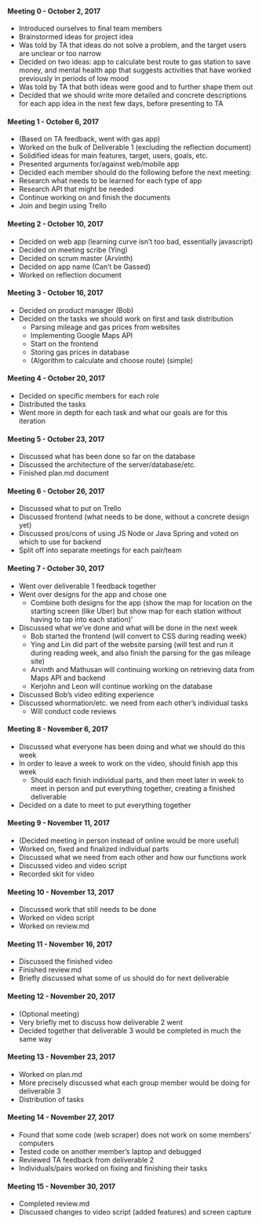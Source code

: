 #### Meeting 0 - October 2, 2017

- Introduced ourselves to final team members
- Brainstormed ideas for project idea
- Was told by TA that ideas do not solve a problem, and the target users are unclear or too narrow
- Decided on two ideas: app to calculate best route to gas station to save money, and mental health app that suggests activities that have worked previously in periods of low mood
- Was told by TA that both ideas were good and to further shape them out
- Decided that we should write more detailed and concrete descriptions for each app idea in the next few days, before presenting to TA

#### Meeting 1 - October 6, 2017

- (Based on TA feedback, went with gas app)
- Worked on the bulk of Deliverable 1 (excluding the reflection document)
- Solidified ideas for main features, target, users, goals, etc.
- Presented arguments for/against web/mobile app
- Decided each member should do the following before the next meeting: 
- Research what needs to be learned for each type of app
- Research API that might be needed
- Continue working on and finish the documents
- Join and begin using Trello

#### Meeting 2 - October 10, 2017

- Decided on web app (learning curve isn’t too bad, essentially javascript)
- Decided on meeting scribe (Ying)
- Decided on scrum master (Arvinth)
- Decided on app name (Can’t be Gassed) 
- Worked on reflection document

#### Meeting 3 - October 16, 2017
- Decided on product manager (Bob)
- Decided on the tasks we should work on first and task distribution
	- Parsing mileage and gas prices from websites
	- Implementing Google Maps API
	- Start on the frontend
	- Storing gas prices in database
	- (Algorithm to calculate and choose route) (simple)

#### Meeting 4 - October 20, 2017
- Decided on specific members for each role
- Distributed the tasks
- Went more in depth for each task and what our goals are for this iteration

#### Meeting 5 - October 23, 2017
- Discussed what has been done so far on the database
- Discussed the architecture of the server/database/etc.
- Finished plan.md document

#### Meeting 6 - October 26, 2017
- Discussed what to put on Trello
- Discussed frontend (what needs to be done, without a concrete design yet)
- Discussed pros/cons of using JS Node or Java Spring and voted on which to use for backend
- Split off into separate meetings for each pair/team

#### Meeting 7 - October 30, 2017
- Went over deliverable 1 feedback together
- Went over designs for the app and chose one
	- Combine both designs for the app (show the map for location on the starting screen (like Uber) but show map for each station without having to tap into each station)’
- Discussed what we’ve done and what will be done in the next week
	- Bob started the frontend (will convert to CSS during reading week)
	- Ying and Lin did part of the website parsing (will test and run it during reading week, and also finish the parsing for the gas mileage site)
	- Arvinth and Mathusan will continuing working on retrieving data from Maps API and backend	
	- Kerjohn and Leon will continue working on the database
- Discussed Bob’s video editing experience
- Discussed whormation/etc. we need from each other’s individual tasks 
	- Will conduct code reviews

#### Meeting 8 - November 6, 2017
- Discussed what everyone has been doing and what we should do this week
- In order to leave a week to work on the video, should finish app this week
	- Should each finish individual parts, and then meet later in week to meet in person and put everything together, creating a finished deliverable
- Decided on a date to meet to put everything together

#### Meeting 9 - November 11, 2017
- (Decided meeting in person instead of online would be more useful)
- Worked on, fixed and finalized individual parts
- Discussed what we need from each other and how our functions work
- Discussed video and video script
- Recorded skit for video

#### Meeting 10 - November 13, 2017
- Discussed work that still needs to be done
- Worked on video script
- Worked on review.md

#### Meeting 11 - November 16, 2017
- Discussed the finished video
- Finished review.md
- Briefly discussed what some of us should do for next deliverable

#### Meeting 12 - November 20, 2017
- (Optional meeting)
- Very briefly met to discuss how deliverable 2 went
- Decided together that deliverable 3 would be completed in much the same way

#### Meeting 13 - November 23, 2017
- Worked on plan.md
- More precisely discussed what each group member would be doing for deliverable 3
- Distribution of tasks

#### Meeting 14 - November 27, 2017
- Found that some code (web scraper) does not work on some members’ computers
- Tested code on another member’s laptop and debugged
- Reviewed TA feedback from deliverable 2
- Individuals/pairs worked on fixing and finishing their tasks

#### Meeting 15 - November 30, 2017
- Completed review.md
- Discussed changes to video script (added features) and screen capture
